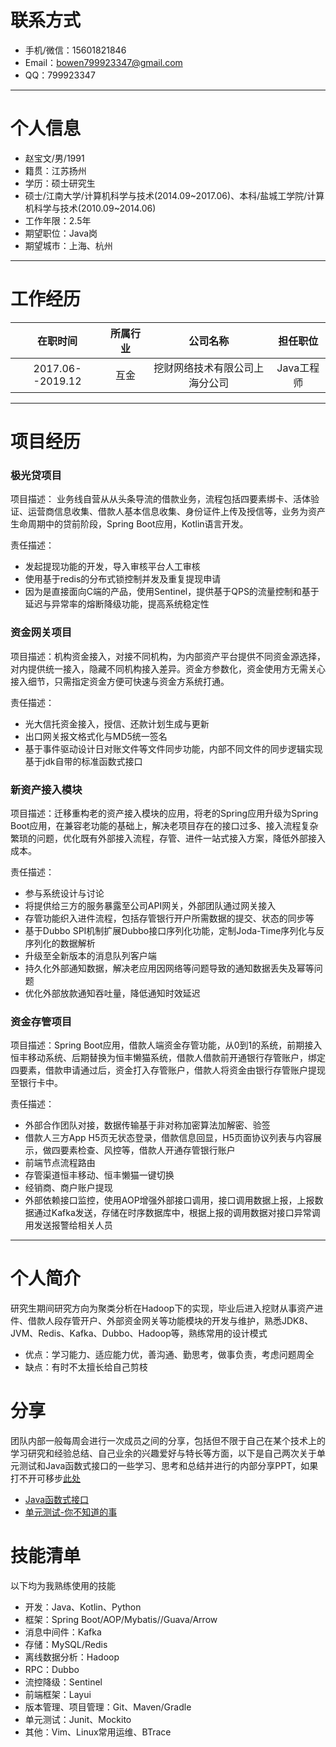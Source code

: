 # 联系方式

- 手机/微信：15601821846
- Email：bowen799923347@gmail.com 
- QQ：799923347

---
# 个人信息
- 赵宝文/男/1991 
- 籍贯：江苏扬州
- 学历：硕士研究生
- 硕士/江南大学/计算机科学与技术(2014.09~2017.06)、本科/盐城工学院/计算机科学与技术(2010.09~2014.06)
- 工作年限：2.5年
- 期望职位：Java岗
- 期望城市：上海、杭州

---
# 工作经历
| 在职时间 | 所属行业 | 公司名称 | 担任职位 |
|  :-:  | :-:  | :-: | :-: |
| 2017.06--2019.12  | 互金 | 挖财网络技术有限公司上海分公司 | Java工程师 |
---
# 项目经历
### 极光贷项目
项目描述：
业务线自营从从头条导流的借款业务，流程包括四要素绑卡、活体验证、运营商信息收集、借款人基本信息收集、身份证件上传及授信等，业务为资产生命周期中的贷前阶段，Spring Boot应用，Kotlin语言开发。 
 
责任描述：

- 发起提现功能的开发，导入审核平台人工审核
- 使用基于redis的分布式锁控制并发及重复提现申请
- 因为是直接面向C端的产品，使用Sentinel，提供基于QPS的流量控制和基于延迟与异常率的熔断降级功能，提高系统稳定性

### 资金网关项目
项目描述：机构资金接入，对接不同机构，为内部资产平台提供不同资金源选择，对内提供统一接入，隐藏不同机构接入差异。资金方参数化，资金使用方无需关心接入细节，只需指定资金方便可快速与资金方系统打通。  

责任描述：

- 光大信托资金接入，授信、还款计划生成与更新
- 出口网关报文格式化与MD5统一签名
- 基于事件驱动设计日对账文件等文件同步功能，内部不同文件的同步逻辑实现基于jdk自带的标准函数式接口

### 新资产接入模块 
项目描述：迁移重构老的资产接入模块的应用，将老的Spring应用升级为Spring Boot应用，在兼容老功能的基础上，解决老项目存在的接口过多、接入流程复杂繁琐的问题，优化既有外部接入流程，存管、进件一站式接入方案，降低外部接入成本。  

责任描述：

- 参与系统设计与讨论
- 将提供给三方的服务暴露至公司API网关，外部团队通过网关接入
-  存管功能织入进件流程，包括存管银行开户所需数据的提交、状态的同步等
- 基于Dubbo SPI机制扩展Dubbo接口序列化功能，定制Joda-Time序列化与反序列化的数据解析
- 升级至全新版本的消息队列客户端
- 持久化外部通知数据，解决老应用因网络等问题导致的通知数据丢失及幂等问题
- 优化外部放款通知吞吐量，降低通知时效延迟

### 资金存管项目 
项目描述：Spring Boot应用，借款人端资金存管功能，从0到1的系统，前期接入恒丰移动系统、后期替换为恒丰懒猫系统，借款人借款前开通银行存管账户，绑定四要素，借款申请通过后，资金打入存管账户，借款人将资金由银行存管账户提现至银行卡中。  

责任描述：

- 外部合作团队对接，数据传输基于非对称加密算法加解密、验签
- 借款人三方App H5页无状态登录，借款信息回显，H5页面协议列表与内容展示，做四要素检查、风控等，借款人开通存管银行账户
- 前端节点流程路由
- 存管渠道恒丰移动、恒丰懒猫一键切换
- 经销商、商户账户提现
- 外部依赖接口监控，使用AOP增强外部接口调用，接口调用数据上报，上报数据通过Kafka发送，存储在时序数据库中，根据上报的调用数据对接口异常调用发送报警给相关人员

---

# 个人简介
研究生期间研究方向为聚类分析在Hadoop下的实现，毕业后进入挖财从事资产进件、借款人段存管开户、外部资金网关等功能模块的开发与维护，熟悉JDK8、JVM、Redis、Kafka、Dubbo、Hadoop等，熟练常用的设计模式

- 优点：学习能力、适应能力优，善沟通、勤思考，做事负责，考虑问题周全
- 缺点：有时不太擅长给自己剪枝

# 分享
团队内部一般每周会进行一次成员之间的分享，包括但不限于自己在某个技术上的学习研究和经验总结、自己业余的兴趣爱好与特长等方面，以下是自己两次关于单元测试和Java函数式接口的一些学习、思考和总结并进行的内部分享PPT，如果打不开可移步[此处](https://github.com/a799923347/resume)

 - [Java函数式接口](https://pan.baidu.com/s/1UImLp5JsRla1q--sXNeWQg)
 - [单元测试-你不知道的事](https://pan.baidu.com/s/1EkUq784XFYuEsT455LPYOA)

# 技能清单

以下均为我熟练使用的技能

- 开发：Java、Kotlin、Python
- 框架：Spring Boot/AOP/Mybatis//Guava/Arrow
- 消息中间件：Kafka
- 存储：MySQL/Redis
- 离线数据分析：Hadoop
- RPC：Dubbo
- 流控降级：Sentinel
- 前端框架：Layui
- 版本管理、项目管理：Git、Maven/Gradle
- 单元测试：Junit、Mockito
- 其他：Vim、Linux常用运维、BTrace
